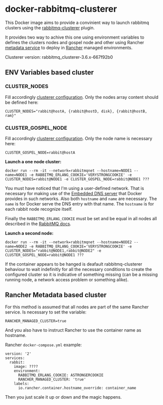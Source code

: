 # docker-rabbitmq-clusterer

This Docker image aims to provide a convinient way to launch rabbitmq clusters using the [rabbitmq-clusterer](https://github.com/rabbitmq/rabbitmq-clusterer) plugin.

It provides two way to achive this one using environment variables to defines the clusters nodes and gospel node and other using Rancher [metadata service](http://docs.rancher.com/rancher/v1.2/en/rancher-services/metadata-service/) to deploy in [Rancher](http://rancher.com) managed environments.

Clusterer version: rabbitmq_clusterer-3.6.x-667f92b0

## ENV Variables based cluster

### CLUSTER_NODES 

Fill accordingly [clusterer configuration](https://github.com/rabbitmq/rabbitmq-clusterer#cluster-configuration). Only the nodes array content should be defined here:
    
    CLUSTER_NODES="rabbit@hostA, {rabbit@hostD, disk}, {rabbit@hostB, ram}"

### CLUSTER_GOSPEL_NODE

Fill accordingly [clusterer configuration](https://github.com/rabbitmq/rabbitmq-clusterer#cluster-configuration). Only the node name is necessary here:

    CLUSTER_GOSPEL_NODE=rabbit@hostA
    
**Launch a one node cluster:**
    
    docker run --rm -it --network=rabbitmqnet --hostname=NODE1 --name=NODE1 -e RABBITMQ_ERLANG_COOKIE='VERYSTRONGCOOKIE' -e CLUSTER_NODES=rabbit@NODE1 -e CLUSTER_GOSPEL_NODE=rabbit@NODE1 ???
    
You must have noticed that I'm using a user-defined network. That is necessary for making use of the [Embedded DNS server](https://docs.docker.com/engine/userguide/networking/configure-dns/) that Docker provides in such networks. Also both `hostname` and `name` are necessary. The `name` is for Docker serve the DNS entry with that name. The `hostname` is for each rabbit node recognize itself.

Finally the `RABBITMQ_ERLANG_COOKIE` must be set and be equal in all nodes all described in the [RabbitMQ docs](https://www.rabbitmq.com/clustering.html#erlang-cookie).

**Launch a second node:**

    docker run --rm -it --network=rabbitmqnet --hostname=NODE2 --name=NODE2 -e RABBITMQ_ERLANG_COOKIE='VERYSTRONGCOOKIE' -e CLUSTER_NODES="rabbit@NODE1,rabbit@NODE2" -e CLUSTER_GOSPEL_NODE=rabbit@NODE1 ???
    
If the container appears to be hanged is deafault rabbitmq-clusterer behaviour to wait indefinitly for all the necessary conditions to create the configured cluster so it is indicative of something missing (can be a missing running node, a network access problem or something alike).

## Rancher Metadata based cluster

For this method is assumed that all nodes are part of the same Rancher service. Is necessary to set the variable:

    RANCHER_MANAGED_CLUSTER=true

And you also have to instruct Rancher to use the container name as hostname.

Rancher `docker-compose.yml` example:

    version: '2'
    services:
      rabbit:
        image: ????
        environment:
          RABBITMQ_ERLANG_COOKIE: ASTRONGERCOOKIE
          RANCHER_MANAGED_CLUSTER: 'true'        
        labels:          
          io.rancher.container.hostname_override: container_name
          
Then you just scale it up or down and the magic happens.
